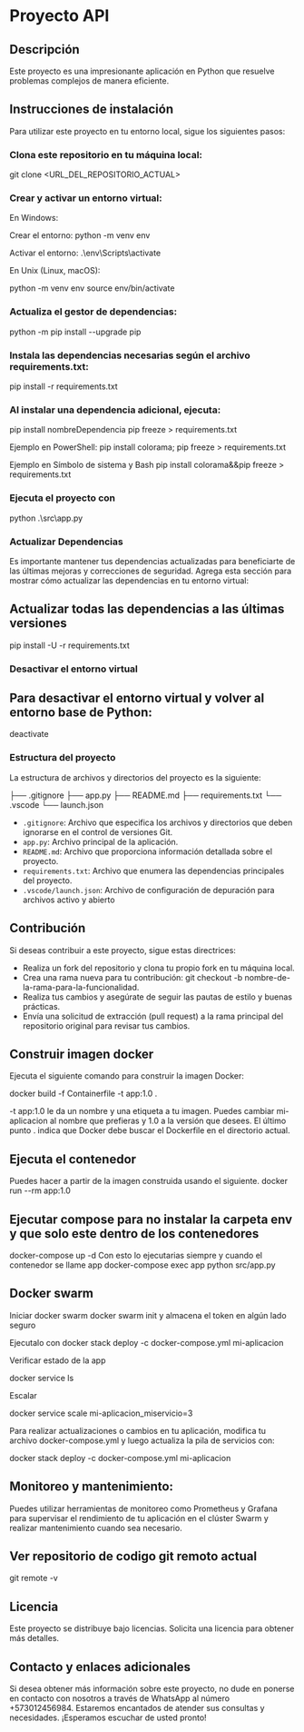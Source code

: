 # Proyecto API

## Descripción
Este proyecto es una impresionante aplicación en Python que resuelve problemas complejos de manera eficiente.

## Instrucciones de instalación
Para utilizar este proyecto en tu entorno local, sigue los siguientes pasos:

### Clona este repositorio en tu máquina local:

git clone <URL_DEL_REPOSITORIO_ACTUAL>

### Crear y activar un entorno virtual:

En Windows:


Crear el entorno:
python -m venv env

Activar el entorno:
.\env\Scripts\activate


En Unix (Linux, macOS):


python -m venv env
source env/bin/activate


### Actualiza el gestor de dependencias:

python -m pip install --upgrade pip


### Instala las dependencias necesarias según el archivo requirements.txt:

pip install -r requirements.txt

### Al instalar una dependencia adicional, ejecuta:

pip install nombreDependencia
pip freeze > requirements.txt


Ejemplo en PowerShell:
pip install colorama; pip freeze > requirements.txt

Ejemplo en Símbolo de sistema y Bash
pip install colorama&&pip freeze > requirements.txt

### Ejecuta el proyecto con
python .\src\app.py

### Actualizar Dependencias

Es importante mantener tus dependencias actualizadas para beneficiarte de las últimas mejoras y correcciones de seguridad. Agrega esta sección para mostrar cómo actualizar las dependencias en tu entorno virtual:

## Actualizar todas las dependencias a las últimas versiones
pip install -U -r requirements.txt

### Desactivar el entorno virtual
## Para desactivar el entorno virtual y volver al entorno base de Python:
deactivate

### Estructura del proyecto
La estructura de archivos y directorios del proyecto es la siguiente:

├── .gitignore
├── app.py
├── README.md
├── requirements.txt
└── .vscode
    └── launch.json


- `.gitignore`: Archivo que especifica los archivos y directorios que deben ignorarse en el control de versiones Git.
- `app.py`: Archivo principal de la aplicación.
- `README.md`: Archivo que proporciona información detallada sobre el proyecto.
- `requirements.txt`: Archivo que enumera las dependencias principales del proyecto.
- `.vscode/launch.json`: Archivo de configuración de depuración para archivos activo y abierto

## Contribución
Si deseas contribuir a este proyecto, sigue estas directrices:

- Realiza un fork del repositorio y clona tu propio fork en tu máquina local.
- Crea una rama nueva para tu contribución: git checkout -b nombre-de-la-rama-para-la-funcionalidad.
- Realiza tus cambios y asegúrate de seguir las pautas de estilo y buenas prácticas.
- Envía una solicitud de extracción (pull request) a la rama principal del repositorio original para revisar tus cambios.
## Construir imagen docker 
Ejecuta el siguiente comando para construir la imagen Docker:

docker build -f Containerfile -t app:1.0 .

-t app:1.0 le da un nombre y una etiqueta a tu imagen. Puedes cambiar mi-aplicacion al nombre que prefieras y 1.0 a la versión que desees.
El último punto . indica que Docker debe buscar el Dockerfile en el directorio actual.

## Ejecuta el contenedor 

Puedes hacer a partir de la imagen construida usando el siguiente.
docker run --rm app:1.0

## Ejecutar compose para no instalar la carpeta env y que solo este dentro de los contenedores
docker-compose up -d
Con esto lo ejecutarias siempre y cuando el contenedor se llame app
docker-compose exec app python src/app.py


## Docker swarm
Iniciar docker swarm
    docker swarm init
y almacena el token en algún lado seguro

Ejecutalo con 
docker stack deploy -c docker-compose.yml mi-aplicacion


Verificar estado de la app

docker service ls

Escalar 

docker service scale mi-aplicacion_miservicio=3

Para realizar actualizaciones o cambios en tu aplicación, modifica tu archivo docker-compose.yml y luego actualiza la pila de servicios con:

docker stack deploy -c docker-compose.yml mi-aplicacion

## Monitoreo y mantenimiento:

Puedes utilizar herramientas de monitoreo como Prometheus y Grafana para supervisar el rendimiento de tu aplicación en el clúster Swarm y realizar mantenimiento cuando sea necesario.

## Ver repositorio de codigo git remoto actual

git remote -v

## Licencia
Este proyecto se distribuye bajo licencias. Solicita una licencia para obtener más detalles.

## Contacto y enlaces adicionales
Si desea obtener más información sobre este proyecto, no dude en ponerse en contacto con nosotros a través de WhatsApp al número +573012456984. Estaremos encantados de atender sus consultas y necesidades. ¡Esperamos escuchar de usted pronto!
